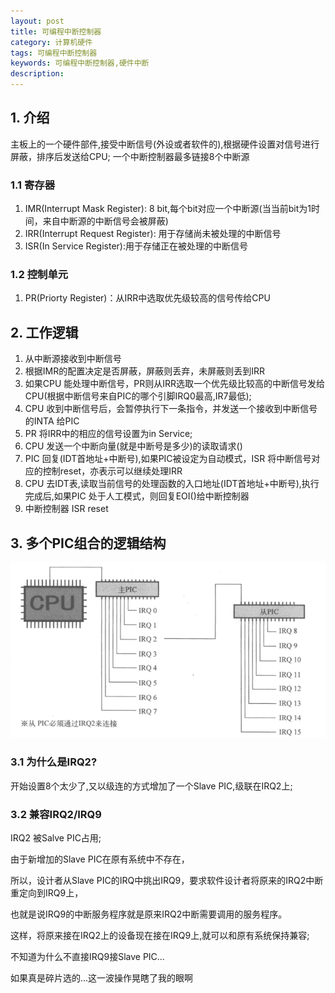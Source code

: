 ```yaml
---
layout: post
title: 可编程中断控制器
category: 计算机硬件
tags: 可编程中断控制器
keywords: 可编程中断控制器,硬件中断
description: 
---
```


## 1. 介绍

主板上的一个硬件部件,接受中断信号(外设或者软件的),根据硬件设置对信号进行屏蔽，排序后发送给CPU;
一个中断控制器最多链接8个中断源

### 1.1 寄存器
1. IMR(Interrupt Mask Register): 8 bit,每个bit对应一个中断源(当当前bit为1时间，来自中断源的中断信号会被屏蔽)
2. IRR(Interrupt Request Register): 用于存储尚未被处理的中断信号
3. ISR(In Service Register):用于存储正在被处理的中断信号
### 1.2 控制单元
1. PR(Priorty Register)：从IRR中选取优先级较高的信号传给CPU

## 2. 工作逻辑

1. 从中断源接收到中断信号
2. 根据IMR的配置决定是否屏蔽，屏蔽则丢弃，未屏蔽则丢到IRR
3. 如果CPU 能处理中断信号，PR则从IRR选取一个优先级比较高的中断信号发给CPU(根据中断信号来自PIC的哪个引脚IRQ0最高,IR7最低);
4. CPU 收到中断信号后，会暂停执行下一条指令，并发送一个接收到中断信号的INTA 给PIC
5. PR 将IRR中的相应的信号设置为in Service;
6. CPU 发送一个中断向量(就是中断号是多少)的读取请求()
7. PIC 回复(IDT首地址+中断号),如果PIC被设定为自动模式，ISR 将中断信号对应的控制reset，亦表示可以继续处理IRR
7. CPU 去IDT表,读取当前信号的处理函数的入口地址(IDT首地址+中断号),执行完成后,如果PIC 处于人工模式，则回复EOI()给中断控制器
8. 中断控制器 ISR reset

## 3. 多个PIC组合的逻辑结构

![1](/public/img/hardware/pic.png)

### 3.1 为什么是IRQ2?

开始设置8个太少了,又以级连的方式增加了一个Slave PIC,级联在IRQ2上;

### 3.2 兼容IRQ2/IRQ9

IRQ2 被Salve PIC占用;

由于新增加的Slave PIC在原有系统中不存在，

所以，设计者从Slave PIC的IRQ中挑出IRQ9，要求软件设计者将原来的IRQ2中断重定向到IRQ9上，

也就是说IRQ9的中断服务程序就是原来IRQ2中断需要调用的服务程序。

这样，将原来接在IRQ2上的设备现在接在IRQ9上,就可以和原有系统保持兼容;

不知道为什么不直接IRQ9接Slave PIC...

如果真是碎片选的...这一波操作晃瞎了我的眼啊